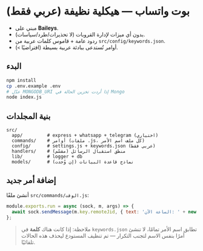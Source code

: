 # بوت واتساب — هيكلية نظيفة (عربي فقط)

- مبني على **Baileys**.
- بدون أي ميزات لإدارة القروبات (لا تحذيرات/طرد/سياسات).
- ردود عامة + قاموس كلمات عربية من `src/config/keywords.json`.
- أوامر تُستدعى ببادئة عربية بسيطة (افتراضيًا `>`).

## البدء
```bash
npm install
cp .env.example .env
# عدّل MONGODB_URI إذا أردت تخزين الحالة في Mongo
node index.js
```

## بنية المجلدات
```
src/
  app/         # express + whatsapp + telegram (اختياري)
  commands/    # أوامر (ملفات .js، كل ملف اسم الأمر)
  config/      # settings.js + keywords.json (عربي فقط)
  handlers/    # منطق استقبال الرسائل (مقسّم)
  lib/         # logger + db
  models/      # نماذج قاعدة البيانات (إن وُجدت)
```

## إضافة أمر جديد
أنشئ ملفًا `src/commands/الوقت.js`:

```js
module.exports.run = async (sock, m, args) => {
  await sock.sendMessage(m.key.remoteJid, { text: 'الساعة الآن: ' + new Date().toLocaleString('ar-EG') });
};
```

> ملاحظة: إذا كانت هناك **كلمة** في `keywords.json` تطابق اسم الأمر تمامًا، لا تنشئ أمرًا بنفس الاسم لتجنب التكرار — تم تنظيف المستودع ليحذف هذه الحالات تلقائيًا.